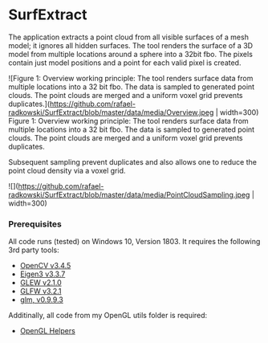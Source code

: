 # SurfExtract
The application extracts a point cloud from all visible surfaces of a mesh model; it ignores all hidden surfaces. 
The tool renders the surface of a 3D model from multiple locations around a sphere into a 32bit fbo. 
The pixels contain just model positions and a point for each valid pixel is created. 

![Figure 1: Overview working principle: The tool renders surface data from multiple locations into a 32 bit fbo. The data is sampled to generated point clouds. The point clouds are merged and a uniform voxel grid prevents duplicates.](https://github.com/rafael-radkowski/SurfExtract/blob/master/data/media/Overview.jpeg | width=300)
Figure 1: Overview working principle: The tool renders surface data from multiple locations into a 32 bit fbo. The data is sampled to generated point clouds. The point clouds are merged and a uniform voxel grid prevents duplicates.

Subsequent sampling prevent duplicates and also allows one to reduce the point cloud density via a voxel grid. 

![](https://github.com/rafael-radkowski/SurfExtract/blob/master/data/media/PointCloudSampling.jpeg | width=300)


### Prerequisites
All code runs (tested) on Windows 10, Version 1803.
It requires the following 3rd party tools:
 * [OpenCV v3.4.5](https://opencv.org)
 * [Eigen3 v3.3.7](http://eigen.tuxfamily.org)
 * [GLEW v2.1.0](http://glew.sourceforge.net)
 * [GLFW v3.2.1](https://www.glfw.org)
 * [glm, v0.9.9.3](https://glm.g-truc.net/0.9.9/index.html)
 
Additinally, all code from my OpenGL utils folder is required:
 * [OpenGL Helpers](https://github.com/rafael-radkowski/GLSupport)
